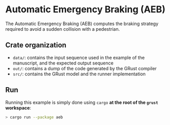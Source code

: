 # Automatic Emergency Braking  (AEB)

The Automatic Emergency Braking (AEB) computes the braking strategy required to avoid a sudden
collision with a pedestrian.

## Crate organization

- `data/`: contains the input sequence used in the example of the manuscript, and the expected output sequence
- `out/`: contains a dump of the code generated by the GRust compiler
- `src/`: contains the GRust model and the runner implementation

## Run

Running this example is simply done using `cargo` **at the root of the `grust` workspace**:

```bash
> cargo run --package aeb
```
